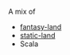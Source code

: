 A mix of

- [fantasy-land](https://github.com/fantasyland/fantasy-land)
- [static-land](https://github.com/rpominov/static-land)
- Scala
